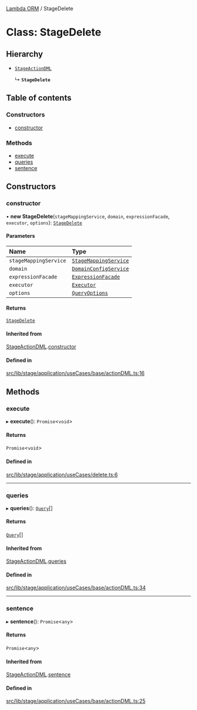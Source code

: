[Lambda ORM](../README.md) / StageDelete

# Class: StageDelete

## Hierarchy

- [`StageActionDML`](StageActionDML.md)

  ↳ **`StageDelete`**

## Table of contents

### Constructors

- [constructor](StageDelete.md#constructor)

### Methods

- [execute](StageDelete.md#execute)
- [queries](StageDelete.md#queries)
- [sentence](StageDelete.md#sentence)

## Constructors

### constructor

• **new StageDelete**(`stageMappingService`, `domain`, `expressionFacade`, `executor`, `options`): [`StageDelete`](StageDelete.md)

#### Parameters

| Name | Type |
| :------ | :------ |
| `stageMappingService` | [`StageMappingService`](StageMappingService.md) |
| `domain` | [`DomainConfigService`](DomainConfigService.md) |
| `expressionFacade` | [`ExpressionFacade`](ExpressionFacade.md) |
| `executor` | [`Executor`](../interfaces/Executor.md) |
| `options` | [`QueryOptions`](../interfaces/QueryOptions.md) |

#### Returns

[`StageDelete`](StageDelete.md)

#### Inherited from

[StageActionDML](StageActionDML.md).[constructor](StageActionDML.md#constructor)

#### Defined in

[src/lib/stage/application/useCases/base/actionDML.ts:16](https://github.com/FlavioLionelRita/lambdaorm/blob/dc415d06/src/lib/stage/application/useCases/base/actionDML.ts#L16)

## Methods

### execute

▸ **execute**(): `Promise`\<`void`\>

#### Returns

`Promise`\<`void`\>

#### Defined in

[src/lib/stage/application/useCases/delete.ts:6](https://github.com/FlavioLionelRita/lambdaorm/blob/dc415d06/src/lib/stage/application/useCases/delete.ts#L6)

___

### queries

▸ **queries**(): [`Query`](Query.md)[]

#### Returns

[`Query`](Query.md)[]

#### Inherited from

[StageActionDML](StageActionDML.md).[queries](StageActionDML.md#queries)

#### Defined in

[src/lib/stage/application/useCases/base/actionDML.ts:34](https://github.com/FlavioLionelRita/lambdaorm/blob/dc415d06/src/lib/stage/application/useCases/base/actionDML.ts#L34)

___

### sentence

▸ **sentence**(): `Promise`\<`any`\>

#### Returns

`Promise`\<`any`\>

#### Inherited from

[StageActionDML](StageActionDML.md).[sentence](StageActionDML.md#sentence)

#### Defined in

[src/lib/stage/application/useCases/base/actionDML.ts:25](https://github.com/FlavioLionelRita/lambdaorm/blob/dc415d06/src/lib/stage/application/useCases/base/actionDML.ts#L25)
